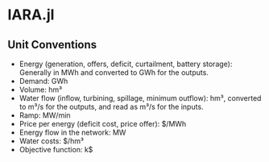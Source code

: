 # IARA.jl

## Unit Conventions
- Energy (generation, offers, deficit, curtailment, battery storage): Generally in MWh and converted to GWh for the outputs.
- Demand: GWh
- Volume: hm³
- Water flow (inflow, turbining, spillage, minimum outflow): hm³, converted to m³/s for the outputs, and read as m³/s for the inputs.
- Ramp: MW/min
- Price per energy (deficit cost, price offer): $/MWh
- Energy flow in the network: MW
- Water costs: $/hm³
- Objective function: k$
